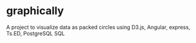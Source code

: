 # graphically
A project to visualize data as packed circles using D3.js, Angular, express, Ts.ED, PostgreSQL SQL
